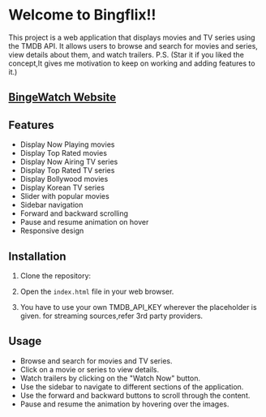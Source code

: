 # Welcome to Bingflix!! 

This project is a web application that displays movies and TV series using the TMDB API. It allows users to browse and search for movies and series, view details about them, and watch trailers.
P.S. (Star it if you liked the concept,It gives me motivation to keep on working and adding features to it.)

## [BingeWatch Website](https://binge-watch-4ckhwn0ri-kalps-projects-31e8dc60.vercel.app)

## Features

- Display Now Playing movies
- Display Top Rated movies
- Display Now Airing TV series
- Display Top Rated TV series
- Display Bollywood movies
- Display Korean TV series
- Slider with popular movies
- Sidebar navigation
- Forward and backward scrolling
- Pause and resume animation on hover
- Responsive design

## Installation

1. Clone the repository:

2. Open the `index.html` file in your web browser.

3. You have to use your own TMDB_API_KEY wherever the placeholder is given. for streaming sources,refer 3rd party providers.

## Usage

- Browse and search for movies and TV series.
- Click on a movie or series to view details.
- Watch trailers by clicking on the "Watch Now" button.
- Use the sidebar to navigate to different sections of the application.
- Use the forward and backward buttons to scroll through the content.
- Pause and resume the animation by hovering over the images.



